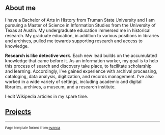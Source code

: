 ## About me

I have a Bachelor of Arts in History from Truman State University and I am pursuing a Master of Science in Information Studies from the University of Texas at Austin. My undergraduate education immersed me in historical research. My graduate education, in addition to various positions in libraries and archives, pulled me towards supporting research and access to knowledge. 

**Research is like detective work.** Each new lead builds on the accumulated knowledge that came before it. As an information worker, my goal is to help this process of search and discovery take place, to facilitate scholarship and learning. Accordingly, I've gained experience with archival processing, cataloging, data analysis, digitization, and records management. I've also worked in a wide variety of settings, including academic and digital libraries, archives, a museum, and a research institute.

I edit Wikipedia articles in my spare time.

## [Projects](projects.md)

---
<p style="font-size:11px">Page template forked from <a href="https://github.com/evanca/quick-portfolio">evanca</a></p>
<!-- Remove above link if you don't want to attibute -->
